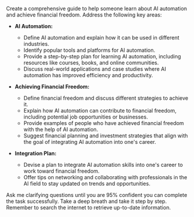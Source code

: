 Create a comprehensive guide to help someone learn about AI automation and achieve financial freedom. Address the following key areas:

- **AI Automation:**
  - Define AI automation and explain how it can be used in different industries.
  - Identify popular tools and platforms for AI automation.
  - Provide a step-by-step plan for learning AI automation, including resources like courses, books, and online communities.
  - Discuss real-world applications and case studies where AI automation has improved efficiency and productivity.

- **Achieving Financial Freedom:**
  - Define financial freedom and discuss different strategies to achieve it.
  - Explain how AI automation can contribute to financial freedom, including potential job opportunities or businesses.
  - Provide examples of people who have achieved financial freedom with the help of AI automation.
  - Suggest financial planning and investment strategies that align with the goal of integrating AI automation into one's career.

- **Integration Plan:**
  - Devise a plan to integrate AI automation skills into one's career to work toward financial freedom.
  - Offer tips on networking and collaborating with professionals in the AI field to stay updated on trends and opportunities.

Ask me clarifying questions until you are 95% confident you can complete the task successfully. Take a deep breath and take it step by step. Remember to search the internet to retrieve up-to-date information.